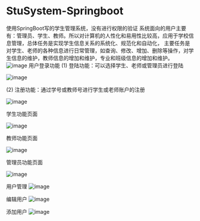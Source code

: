 # StuSystem-Springboot
使用SpringBoot写的学生管理系统，没有进行权限的验证
系统面向的用户主要有：管理员、学生、教师。所以对计算机的人性化和易用性比较高，应用于学校信息管理，总体任务是实现学生信息关系的系统化、规范化和自动化，
主要任务是对学生、老师的各种信息进行日常管理，如查询、修改、增加、删除等操作，对学生信息的维护，教师信息的增加和维护，专业和班级信息的增加和维护。 
![image](https://github.com/x1y4n/StuSystem-Springboot/assets/108856935/713bedaf-3603-4827-b9f7-e9d51e2648dd)
用户登录功能
(1)	登陆功能：可以选择学生、老师或管理员进行登陆

 ![image](https://github.com/x1y4n/StuSystem-Springboot/assets/108856935/9da6b2ac-b6f3-4405-9b4a-38d337dd6b13)


(2)	注册功能：通过学号或教师号进行学生或老师账户的注册
 
![image](https://github.com/x1y4n/StuSystem-Springboot/assets/108856935/1e724a0f-3f23-4ad2-b2da-2c80eef7fb24)


学生功能页面

![image](https://github.com/x1y4n/StuSystem-Springboot/assets/108856935/f7427799-4514-4c74-8274-c2e91f8a298b)



教师功能页面

![image](https://github.com/x1y4n/StuSystem-Springboot/assets/108856935/531213cd-c10a-4e7c-a0bc-99ddf3262e0c)




管理员功能页面

![image](https://github.com/x1y4n/StuSystem-Springboot/assets/108856935/cfbc3825-5c48-45ca-a22f-ee9e7b758f9b)

用户管理
 ![image](https://github.com/x1y4n/StuSystem-Springboot/assets/108856935/2cc8692e-4309-4b50-a7f3-fe59d599f76d)

编辑用户
 ![image](https://github.com/x1y4n/StuSystem-Springboot/assets/108856935/ddfdc513-3d37-44e6-89a5-079a4f3fd45e)

添加用户
 ![image](https://github.com/x1y4n/StuSystem-Springboot/assets/108856935/9a8992a9-bd6d-4956-b5e5-4387fecf23e1)

 	 




